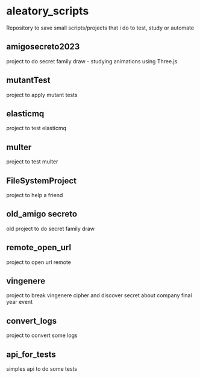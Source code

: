# aleatory_scripts
Repository to save small scripts/projects that i do to test, study or automate

## amigosecreto2023
project to do secret family draw  - studying animations using Three.js

## mutantTest
project to apply mutant tests

## elasticmq
project to test elasticmq

## multer
project to test multer

## FileSystemProject
project to help a friend

## old_amigo secreto
old project to do secret family draw

## remote_open_url
project to open url remote

## vingenere
project to break vingenere cipher and discover secret about company final year event

## convert_logs
project to convert some logs

## api_for_tests
simples api to do some tests